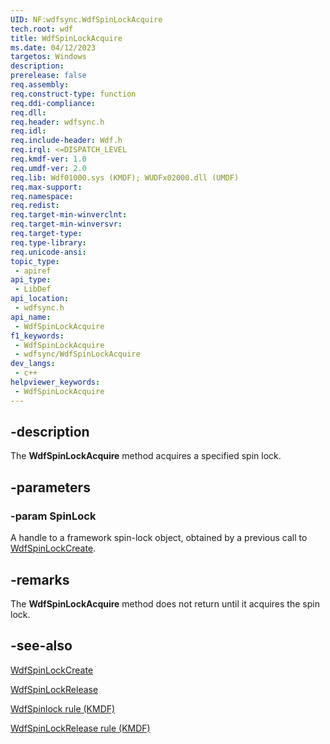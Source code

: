 ```yaml
---
UID: NF:wdfsync.WdfSpinLockAcquire
tech.root: wdf
title: WdfSpinLockAcquire
ms.date: 04/12/2023
targetos: Windows
description: 
prerelease: false
req.assembly: 
req.construct-type: function
req.ddi-compliance: 
req.dll: 
req.header: wdfsync.h
req.idl: 
req.include-header: Wdf.h
req.irql: <=DISPATCH_LEVEL
req.kmdf-ver: 1.0
req.umdf-ver: 2.0
req.lib: Wdf01000.sys (KMDF); WUDFx02000.dll (UMDF)
req.max-support: 
req.namespace: 
req.redist: 
req.target-min-winverclnt: 
req.target-min-winversvr: 
req.target-type: 
req.type-library: 
req.unicode-ansi: 
topic_type:
 - apiref
api_type:
 - LibDef
api_location:
 - wdfsync.h
api_name:
 - WdfSpinLockAcquire
f1_keywords:
 - WdfSpinLockAcquire
 - wdfsync/WdfSpinLockAcquire
dev_langs:
 - c++
helpviewer_keywords:
 - WdfSpinLockAcquire
---
```


## -description

The <b>WdfSpinLockAcquire</b> method acquires a specified spin lock.

## -parameters

### -param SpinLock

A handle to a framework spin-lock object, obtained by a previous call to <a href="/windows-hardware/drivers/ddi/wdfsync/nf-wdfsync-wdfspinlockcreate">WdfSpinLockCreate</a>.

## -remarks

The <b>WdfSpinLockAcquire</b> method does not return until it acquires the spin lock.

## -see-also

<a href="/windows-hardware/drivers/ddi/wdfsync/nf-wdfsync-wdfspinlockcreate">WdfSpinLockCreate</a>

<a href="/windows-hardware/drivers/ddi/wdfsync/nf-wdfsync-wdfspinlockrelease">WdfSpinLockRelease</a>

[WdfSpinlock rule (KMDF)](/windows-hardware/drivers/devtest/kmdf-wdfspinlock)

[WdfSpinLockRelease rule (KMDF)](/windows-hardware/drivers/devtest/kmdf-wdfspinlockrelease)

